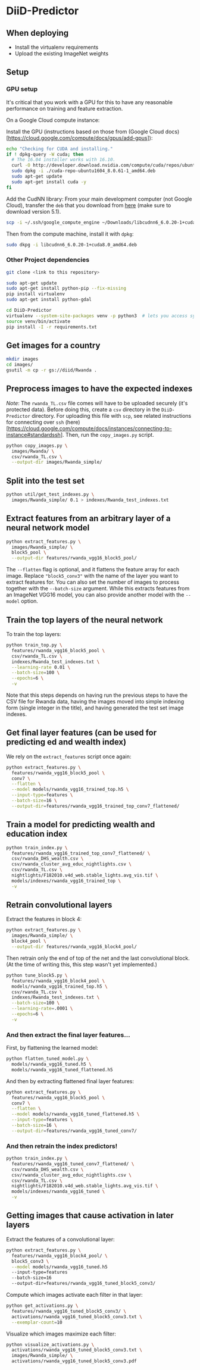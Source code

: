 # DiiD-Predictor

## When deploying

* Install the virtualenv requirements
* Upload the existing ImageNet weights

## Setup

### GPU setup

It's critical that you work with a GPU for this to have any
reasonable performance on training and feature extraction.

On a Google Cloud compute instance:

Install the GPU (instructions based on those from (Google Cloud docs)[https://cloud.google.com/compute/docs/gpus/add-gpus]):

```bash
echo "Checking for CUDA and installing."
if ! dpkg-query -W cuda; then
  # The 16.04 installer works with 16.10.
  curl -O http://developer.download.nvidia.com/compute/cuda/repos/ubuntu1604/x86_64/cuda-repo-ubuntu1604_8.0.61-1_amd64.deb
  sudo dpkg -i ./cuda-repo-ubuntu1604_8.0.61-1_amd64.deb
  sudo apt-get update
  sudo apt-get install cuda -y
fi
```

Add the CudNN library:
From your main development computer (not Google Cloud), transfer the `deb` that you download from [here](https://developer.nvidia.com/cudnn) (make sure to download version 5.1).
```bash
scp -i ~/.ssh/google_compute_engine ~/Downloads/libcudnn6_6.0.20-1+cuda8.0_amd64.deb  andrew@35.185.45.28:/home/andrew/
```

Then from the compute machine, install it with `dpkg`:
```bash
sudo dkpg -i libcudnn6_6.0.20-1+cuda8.0_amd64.deb
```

### Other Project dependencies

```bash
git clone <link to this repository>

sudo apt-get update
sudo apt-get install python-pip --fix-missing
pip install virtualenv
sudo apt-get install python-gdal

cd DiiD-Predictor
virtualenv --system-site-packages venv -p python3  # lets you access system-wide python3-gdal
source venv/bin/activate
pip install -I -r requirements.txt
```

## Get images for a country

```bash
mkdir images
cd images/
gsutil -m cp -r gs://diid/Rwanda .
```

## Preprocess images to have the expected indexes

*Note*: The `rwanda_TL.csv` file comes will have to be uploaded securely (it's protected data).
Before doing this, create a `csv` directory in the `DiiD-Predictor` directory.
For uploading this file with `scp`, see related instructions for connecting over `ssh` (here)[https://cloud.google.com/compute/docs/instances/connecting-to-instance#standardssh].
Then, run the `copy_images.py` script.

```bash
python copy_images.py \
  images/Rwanda/ \
  csv/rwanda_TL.csv \
  --output-dir images/Rwanda_simple/
```

## Split into the test set

```bash
python util/get_test_indexes.py \
  images/Rwanda_simple/ 0.1 > indexes/Rwanda_test_indexes.txt
```

## Extract features from an arbitrary layer of a neural network model

```bash
python extract_features.py \
  images/Rwanda_simple/ \
  block5_pool \
  --output-dir features/rwanda_vgg16_block5_pool/
```

The `--flatten` flag is optional, and it flattens the feature array for each image.  Replace `"block5_conv3"` with the name of the layer you want to extract features for.  You can also set the number of images to process together with the `--batch-size` argument.  While this extracts features from an ImageNet VGG16 model, you can also provide another model with the `--model` option.

## Train the top layers of the neural network

To train the top layers:
```bash
python train_top.py \
  features/rwanda_vgg16_block5_pool \
  csv/rwanda_TL.csv \
  indexes/Rwanda_test_indexes.txt \
  --learning-rate 0.01 \
  --batch-size=100 \
  --epochs=6 \
  -v
```

Note that this steps depends on having run the previous steps to have the CSV file for Rwanda data, having the images moved into simple indexing form (single integer in the title), and having generated the test set image indexes.

## Get final layer features (can be used for predicting ed and wealth index)

We rely on the `extract_features` script once again:

```bash
python extract_features.py \
  features/rwanda_vgg16_block5_pool \
  conv7 \
  --flatten \
  --model models/rwanda_vgg16_trained_top.h5 \
  --input-type=features \
  --batch-size=16 \
  --output-dir=features/rwanda_vgg16_trained_top_conv7_flattened/
```

## Train a model for predicting wealth and education index

```bash
python train_index.py \
  features/rwanda_vgg16_trained_top_conv7_flattened/ \
  csv/rwanda_DHS_wealth.csv \
  csv/rwanda_cluster_avg_educ_nightlights.csv \
  csv/rwanda_TL.csv \
  nightlights/F182010.v4d_web.stable_lights.avg_vis.tif \
  models/indexes/rwanda_vgg16_trained_top \
  -v
```

## Retrain convolutional layers

Extract the features in block 4:

```bash
python extract_features.py \
  images/Rwanda_simple/ \
  block4_pool \
  --output-dir features/rwanda_vgg16_block4_pool/
```

Then retrain only the end of top of the net and the last convolutional block.
(At the time of writing this, this step wasn't yet implemented.)

```bash
python tune_block5.py \
  features/rwanda_vgg16_block4_pool \
  models/rwanda_vgg16_trained_top.h5 \
  csv/rwanda_TL.csv \
  indexes/Rwanda_test_indexes.txt \
  --batch-size=100 \
  --learning-rate=.0001 \
  --epochs=6 \
  -v
```

### And then extract the final layer features...

First, by flattening the learned model:
```bash
python flatten_tuned_model.py \
  models/rwanda_vgg16_tuned.h5 \
  models/rwanda_vgg16_tuned_flattened.h5
```

And then by extracting flattened final layer features:
```bash
python extract_features.py \
  features/rwanda_vgg16_block5_pool \
  conv7 \
  --flatten \
  --model models/rwanda_vgg16_tuned_flattened.h5 \
  --input-type=features \
  --batch-size=16 \
  --output-dir=features/rwanda_vgg16_tuned_conv7/
```

### And then retrain the index predictors!

```bash
python train_index.py \
  features/rwanda_vgg16_tuned_conv7_flattened/ \
  csv/rwanda_DHS_wealth.csv \
  csv/rwanda_cluster_avg_educ_nightlights.csv \
  csv/rwanda_TL.csv \
  nightlights/F182010.v4d_web.stable_lights.avg_vis.tif \
  models/indexes/rwanda_vgg16_tuned \
  -v
```

## Getting images that cause activation in later layers

Extract the features of a convolutional layer:

```bash
python extract_features.py \
  features/rwanda_vgg16_block4_pool/ \
  block5_conv3 \
  --model models/rwanda_vgg16_tuned.h5
  --input-type=features
  --batch-size=16
  --output-dir=features/rwanda_vgg16_tuned_block5_conv3/
```

Compute which images activate each filter in that layer:

```bash
python get_activations.py \
  features/rwanda_vgg16_tuned_block5_conv3/ \
  activations/rwanda_vgg16_tuned_block5_conv3.txt \
  --exemplar-count=10
```

Visualize which images maximize each filter:

```bash
python visualize_activations.py \
  activations/rwanda_vgg16_tuned_block5_conv3.txt \
  images/Rwanda_simple/ \
  activations/rwanda_vgg16_tuned_block5_conv3.pdf
```
